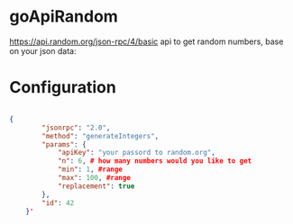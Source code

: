 # goApiRandom
https://api.random.org/json-rpc/4/basic api to get random numbers, base on your json data:

# Configuration
```json

{
		"jsonrpc": "2.0",
		"method": "generateIntegers",
		"params": {
			"apiKey": "your passord to random.org",
			"n": 6, # how many numbers would you like to get
			"min": 1, #range
			"max": 100, #range
			"replacement": true
		},
		"id": 42
	}'
```

